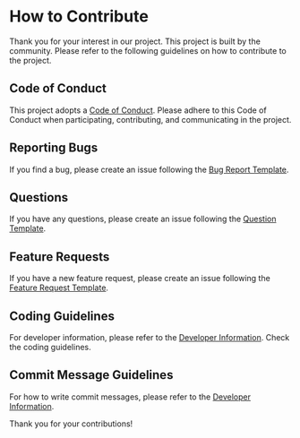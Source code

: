 # How to Contribute

Thank you for your interest in our project. This project is built by the community. Please refer to the following guidelines on how to contribute to the project.

## Code of Conduct

This project adopts a [Code of Conduct](./CODE_OF_CONDUCT.md). Please adhere to this Code of Conduct when participating, contributing, and communicating in the project.

## Reporting Bugs

If you find a bug, please create an issue following the [Bug Report Template](https://github.com/oqtopus-team/oqtopus-cloud/tree/develop/.github/ISSUE_TEMPLATE/BUG_REPORT.yaml).

## Questions

If you have any questions, please create an issue following the [Question Template](https://github.com/oqtopus-team/oqtopus-cloud/tree/develop/.github/ISSUE_TEMPLATE/QUESTION.yaml).

## Feature Requests

If you have a new feature request, please create an issue following the [Feature Request Template](https://github.com/oqtopus-team/oqtopus-cloud/tree/develop/.github/ISSUE_TEMPLATE/FEATURE_REQUEST.yaml).

## Coding Guidelines

For developer information, please refer to the [Developer Information](https://oqtopus-team.github.io/oqtopus-cloud). Check the coding guidelines.

## Commit Message Guidelines

For how to write commit messages, please refer to the [Developer Information](https://oqtopus-team.github.io/oqtopus-cloud).

Thank you for your contributions!
